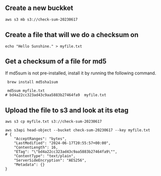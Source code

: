 ## Create a new buckket

```md
aws s3 mb s3://check-sum-20230617
```

## Create a file that will we do a checksum on

```
echo "Hello Sunshine." > myfile.txt
```

## Get a checksum of a file for md5

If md5sum is not pre-installed, install it by running the following command.

```
 brew install md5sha1sum
```

```
 md5sum myfile.txt
# bd4a22cc323ad43c9aa5883b27464fa9  myfile.txt
```

## Upload the file to s3 and look at its etag

```
aws s3 cp myfile.txt s3://check-sum-20230617
```

```
aws s3api head-object --bucket check-sum-20230617 --key myfile.txt
# {
    "AcceptRanges": "bytes",
    "LastModified": "2024-06-17T20:55:57+00:00",
    "ContentLength": 16,
    "ETag": "\"bd4a22cc323ad43c9aa5883b27464fa9\"",
    "ContentType": "text/plain",
    "ServerSideEncryption": "AES256",
    "Metadata": {}
}
```
